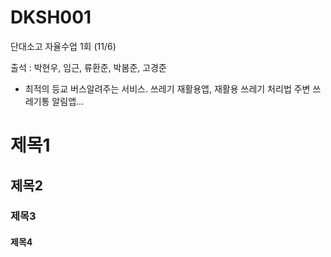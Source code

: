 # DKSH001
단대소고 자율수업 1회 (11/6)

출석 : 박현우, 임근, 류환준, 박봄준, 고경준

* 최적의 등교 버스알려주는 서비스.
        쓰레기 재활용앱, 재활용 쓰레기 처리법
       주변 쓰레기통 알림앱…
       
       
# 제목1
## 제목2
### 제목3
#### 제목4
